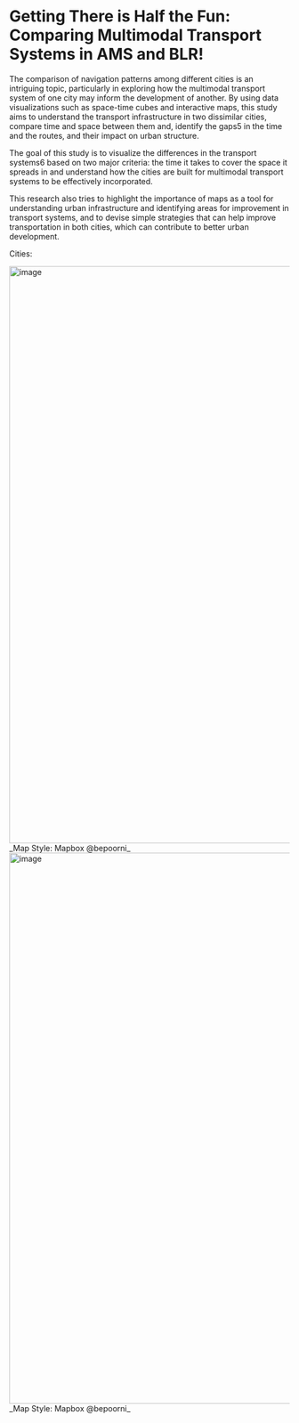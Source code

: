 # Getting There is Half the Fun: Comparing Multimodal Transport Systems in AMS and BLR! 

The comparison of navigation patterns among different cities is an intriguing topic, particularly in exploring how the multimodal transport system of one city may inform the development of another. By using data visualizations such as space-time cubes and interactive maps, this study aims to understand the transport infrastructure in two dissimilar cities, compare time and space between them and, identify the gaps5 in the time and the routes, and their impact on urban structure. 

 The goal of this study is to visualize the differences in the transport systems6 based on two major criteria: the time it takes to cover the space it spreads in and understand how the cities are built for multimodal transport systems to be effectively incorporated. 

This research also tries to highlight the importance of maps as a tool for understanding urban infrastructure and identifying areas for improvement in transport systems, and to devise simple strategies that can help improve transportation in both cities, which can contribute to better urban development. 

Cities: 

<img width="1037" alt="image" src="https://github.com/poornibadrinath/gettingthereishalfthefun/assets/17887418/c5fe7cd3-7668-483b-b3cb-9c34931ec171">
_Map Style: Mapbox @bepoorni_

<img width="990" alt="image" src="https://github.com/poornibadrinath/gettingthereishalfthefun/assets/17887418/384aa5b1-0b8c-40df-b57a-ef0a3bdeb2c2">
_Map Style: Mapbox @bepoorni_
